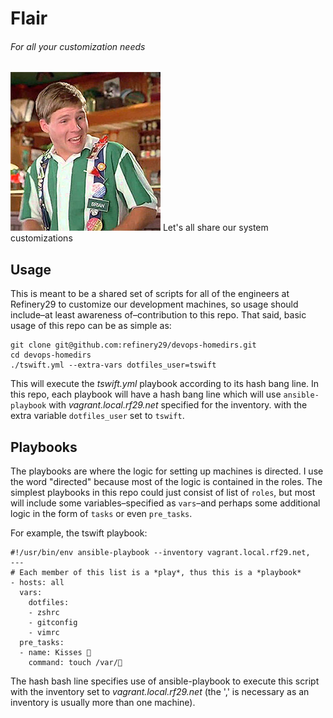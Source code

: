 # Flair
###### _For all your customization needs_
![Show some flair!](flair.jpg)
Let's all share our system customizations

## Usage

This is meant to be a shared set of scripts for all of the engineers at Refinery29 to customize our development machines, so usage should include–at least awareness of–contribution to this repo. That said, basic usage of this repo can be as simple as:
```
git clone git@github.com:refinery29/devops-homedirs.git
cd devops-homedirs
./tswift.yml --extra-vars dotfiles_user=tswift
```
This will execute the *tswift.yml* playbook according to its hash bang line. In this repo, each playbook will have a hash bang line which will use `ansible-playbook` with *vagrant.local.rf29.net* specified for the inventory.  with the extra variable `dotfiles_user` set to `tswift`.

## Playbooks
The playbooks are where the logic for setting up machines is directed. I use the word "directed" because most of the logic is contained in the roles. The simplest playbooks in this repo could just consist of list of `roles`, but most will include some variables–specified as `vars`–and perhaps some additional logic in the form of `tasks` or even `pre_tasks`.

For example, the tswift playbook:
```
#!/usr/bin/env ansible-playbook --inventory vagrant.local.rf29.net,
---
# Each member of this list is a *play*, thus this is a *playbook*
- hosts: all
  vars:
    dotfiles:
    - zshrc
    - gitconfig
    - vimrc
  pre_tasks:
  - name: Kisses 💋
    command: touch /var/💋
```

The hash bash line specifies use of ansible-playbook to execute this script with the inventory set to *vagrant.local.rf29.net* (the ',' is necessary as an inventory is usually more than one machine).
